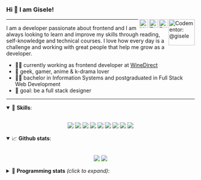 <h3>Hi 👋 I am Gisele!</h3>

<a href="https://www.codementor.io/@gisele?refer=badge" target="_blank" rel="nofollow"><img align="right" width="70rem" src="https://www.codementor.io/m-badges/gisele/find-me-on-cm-g.svg?raw=true" alt="Codementor: @gisele"/></a>
<a href="https://app.rocketseat.com.br/me/gisabernardess/" target="_blank" rel="nofollow"><img align="right" width="23rem" src="https://github.com/wdgisele/wdgisele/blob/main/assets/rocketseat.png?raw=true" alt="Rocketseat: @gisabernardess"/></a>
<a href="https://twitter.com/gbspecapedra/" target="_blank" rel="nofollow"><img align="right" width="23rem" src="https://github.com/wdgisele/wdgisele/blob/main/assets/twitter.png?raw=true" alt="Twitter: @gbspecapedra"/></a>
<a href="https://www.linkedin.com/in/gbspecapedra/" target="_blank" rel="nofollow"><img align="right" width="23rem" src="https://github.com/wdgisele/wdgisele/blob/main/assets/linkedin.png" alt="LinkedIn: @gbspecapedra"/></a>

---

I am a developer passionate about frontend and I am always looking to learn and improve my skills through reading, self-knowledge and technical courses. I love how every day is a challenge and working with great people that help me grow as a developer.

- 👩‍💻 currently working as frontend developer at <a href="https://www.winedirect.com/" rel="dofollow">WineDirect</a>
- 💜 geek, gamer, anime & k-drama lover
- 👩‍🎓 bachelor in Information Systems and postgraduated in Full Stack Web Development
- 🎯 goal: be a full stack designer

---

<details open>
  <summary>🚀 <b>Skills</b>:</summary>
  <br/>
  <p align="center">
    <img src="https://img.shields.io/badge/html-%23E34F26.svg?&style=for-the-badge&logo=html5&logoColor=white"/>
    <img src="https://img.shields.io/badge/css-%231572B6.svg?&style=for-the-badge&logo=css3&logoColor=white"/>
    <img src="https://img.shields.io/badge/javascript%20-%23323330.svg?&style=for-the-badge&logo=javascript&logoColor=%23F7DF1E"/>
    <img src="https://img.shields.io/badge/typescript-%23007ACC.svg?&style=for-the-badge&logo=typescript&logoColor=white"/>
    <img src="https://img.shields.io/badge/react-%2335495e.svg?&style=for-the-badge&logo=react&logoColor=%2361DAFB"/>
    <img src="https://img.shields.io/badge/react_native%20-%2335495e.svg?&style=for-the-badge&logo=react&logoColor=%2361DAFB"/>
    <img src="https://img.shields.io/badge/node.js%20-%2343853D.svg?&style=for-the-badge&logo=node.js&logoColor=white"/>
    <img src="https://img.shields.io/badge/Next.js%20-black.svg?&style=for-the-badge&logo=NuxtJS&logoColor=white"/>
    <img src="https://img.shields.io/badge/git-%23F05033.svg?&style=for-the-badge&logo=git&logoColor=white"/>
  </p>

</details>

<details open>
  <summary>📈 <b>Github stats</b>:</summary>
  <br/>
  <p align="center">
    <img src="https://github-readme-stats.vercel.app/api?username=wdgisele&show_icons=true&include_all_commits=true&count_private=true&&hide=issues&theme=radical"/>
    <img src="https://github-readme-stats.vercel.app/api/top-langs/?username=wdgisele&layout=compact&theme=tokyonight">
  </p>

</details>

<details>
  <summary>🤖 <b>Programming stats</b> <em>(click to expand)</em>:</summary>
  <br/>

  <!--START_SECTION:waka-->
![Code Time](http://img.shields.io/badge/Code%20Time-1%2C655%20hrs%2016%20mins-blue)

![Profile Views](http://img.shields.io/badge/Profile%20Views-0-blue)

![Lines of code](https://img.shields.io/badge/From%20Hello%20World%20I%27ve%20Written-3.7%20million%20lines%20of%20code-blue)

**🐱 My GitHub Data** 

> 📦 260.6 kB Used in GitHub's Storage 
 > 
> 🏆 160 Contributions in the Year 2023
 > 
> 🚫 Not Opted to Hire
 > 
> 📜 44 Public Repositories 
 > 
> 🔑 4 Private Repositories 
 > 
**I'm an Early 🐤** 

```text
🌞 Morning                115 commits         █░░░░░░░░░░░░░░░░░░░░░░░░   04.17 % 
🌆 Daytime                1576 commits        ██████████████░░░░░░░░░░░   57.10 % 
🌃 Evening                1052 commits        ██████████░░░░░░░░░░░░░░░   38.12 % 
🌙 Night                  17 commits          ░░░░░░░░░░░░░░░░░░░░░░░░░   00.62 % 
```
📅 **I'm Most Productive on Wednesday** 

```text
Monday                   270 commits         ██░░░░░░░░░░░░░░░░░░░░░░░   09.78 % 
Tuesday                  402 commits         ████░░░░░░░░░░░░░░░░░░░░░   14.57 % 
Wednesday                795 commits         ███████░░░░░░░░░░░░░░░░░░   28.80 % 
Thursday                 647 commits         ██████░░░░░░░░░░░░░░░░░░░   23.44 % 
Friday                   608 commits         ██████░░░░░░░░░░░░░░░░░░░   22.03 % 
Saturday                 31 commits          ░░░░░░░░░░░░░░░░░░░░░░░░░   01.12 % 
Sunday                   7 commits           ░░░░░░░░░░░░░░░░░░░░░░░░░   00.25 % 
```


📊 **This Week I Spent My Time On** 

```text
💬 Programming Languages: 
No Activity Tracked This Week

🔥 Editors: 
No Activity Tracked This Week

💻 Operating System: 
No Activity Tracked This Week
```

**I Mostly Code in TypeScript** 

```text
TypeScript               25 repos            ███████████████░░░░░░░░░░   60.98 % 
JavaScript               9 repos             █████░░░░░░░░░░░░░░░░░░░░   21.95 % 
HTML                     3 repos             ██░░░░░░░░░░░░░░░░░░░░░░░   07.32 % 
TeX                      2 repos             █░░░░░░░░░░░░░░░░░░░░░░░░   04.88 % 
Java                     1 repo              █░░░░░░░░░░░░░░░░░░░░░░░░   02.44 % 
```



**Timeline**

![Lines of Code chart](https://raw.githubusercontent.com/wdgisele/wdgisele/main/assets/bar_graph.png)


 Last Updated on 04/05/2023 00:42:15 UTC
<!--END_SECTION:waka-->
  
</details>
